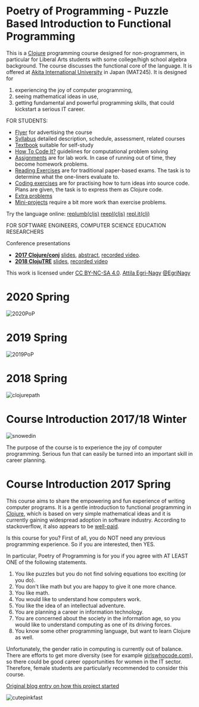 # Poetry of Programming - Puzzle Based Introduction to Functional Programming

This is a [Clojure](http://clojure.org) programming course designed for non-programmers, in particular for Liberal Arts students with some college/high school algebra background. The course discusses the functional core of the language. It is offered at [Akita International University](http://www.aiu.ac.jp) in Japan (MAT245). It is designed for
1. experiencing the joy of computer programming,
2. seeing mathematical ideas in use,
3. getting fundamental and powerful programming skills, that could kickstart a serious IT career.

FOR STUDENTS:
* [Flyer](PoPflyer.pdf) for advertising the course
* [Syllabus](PoP_syllabus.pdf) detailed description, schedule, assessment, related courses
* [Textbook](PoP.pdf) suitable for self-study
* [How To Code It?](HowToCodeIt.pdf) guidelines for computational problem solving
* [Assignments](problems.md) are for lab work. In case of running out of time, they become homework problems.
* [Reading Exercises](PoP_reading_xs.pdf) are for traditional paper-based exams. The task is to determine what the one-liners evaluate to.
 * [Coding exercises](coding_exercises.pdf) are for practising how to turn ideas into source code. Plans are given, the task is to express them as Clojure code.
* [Extra problems](problems.pdf)
* [Mini-projects](projects.pdf) require a bit more work than exercise problems.

Try the language online: [replumb(cljs)](http://clojurescript.io/) [reepl(cljs)](https://jaredforsyth.com/reepl/) [repl.it(clj)](https://repl.it/languages/clojure)

FOR SOFTWARE ENGINEERS, COMPUTER SCIENCE EDUCATION RESEARCHERS

Conference presentations

* **[2017 Clojure/conj](http://2017.clojure-conj.org/)** [slides](TALKS/2017_Clojure_conj_ENA.pdf), [abstract](http://2017.clojure-conj.org/poetry-of-programming/),  [recorded video](https://www.youtube.com/watch?v=XRjPnuPv6xo).
* **[2018 ClojuTRE](https://clojutre.org/2018/)** [slides](http://egri-nagy.hu/pdf/2018ClojuTREena.pdf), [recorded video](https://youtu.be/-yGHsXSgYdg)




This work is licensed under [CC BY-NC-SA 4.0](https://creativecommons.org/licenses/by-nc-sa/4.0/deed.en).
[Attila Egri-Nagy](http://www.egri-nagy.hu) [@EgriNagy](https://twitter.com/EgriNagy)

# 2020 Spring

![2020PoP](PIX/2020PoP.jpg)


# 2019 Spring

![2019PoP](PIX/2019PoP.jpg)

# 2018 Spring

![clojurepath](PIX/clojurepath.jpg)


# Course Introduction 2017/18 Winter

![snowedin](PIX/snowedin.jpg)

The purpose of the course is to experience the joy of computer programming. Serious fun that can easily be turned into an important skill in career planning.

# Course Introduction 2017 Spring

This course aims to share the empowering and fun experience of writing computer programs. It is a gentle introduction to functional programming in [Clojure](https://clojure.org/), which is based on very simple mathematical ideas and it is currently gaining widespread adoption in software industry. According to stackoverflow, it also appears to be [well-paid](https://stackoverflow.com/insights/survey/2017#technology-top-paying-technologies-worldwide).

Is this course for you? First of all, you do NOT need any previous programming experience. So if you are interested, then YES.

In particular, Poetry of Programming is for you if you agree with AT LEAST ONE of the following statements.

   1. You like puzzles but you do not find solving equations too exciting (or you do).
   2. You don't like math but you are happy to give it one more chance.
   3.  You like math.
   4. You would like to understand how computers work.
   5.  You like the idea of an intellectual adventure.
   6. You are planning a career in information technology.
   7.  You are concerned about the society in the information age, so you would like to understand computing as one of its driving forces.
   8. You know some other programming language, but want to learn Clojure as well.

Unfortunately, the gender ratio in computing is currently out of balance. There are efforts to get more diversity (see for example [girlswhocode.com](https://girlswhocode.com/about-us/)), so there could be good career opportunities for women in the IT sector. Therefore, female students are particularly recommended to consider this course.

[Original blog entry on how this project started](https://replforce.wordpress.com/2016/10/11/poetry-of-programming/)

![cutepinkfast](PIX/cutepinkfast.jpg)
